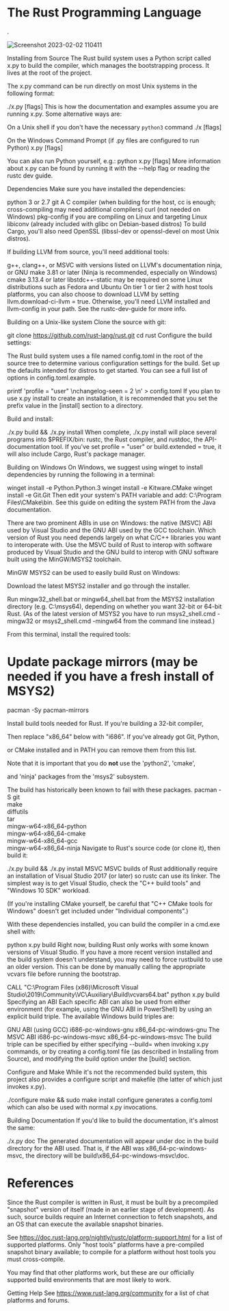 # The Rust Programming Language
.


![Screenshot 2023-02-02 110411](https://user-images.githubusercontent.com/93249038/216240752-a322fcd6-4c7d-4552-9545-ef031bce8fa5.png)

Installing from Source
The Rust build system uses a Python script called x.py to build the compiler, which manages the bootstrapping process. It lives at the root of the project.

The x.py command can be run directly on most Unix systems in the following format:

./x.py <subcommand> [flags]
This is how the documentation and examples assume you are running x.py. Some alternative ways are:

On a Unix shell if you don't have the necessary `python3` command
./x <subcommand> [flags]

On the Windows Command Prompt (if .py files are configured to run Python)
x.py <subcommand> [flags]

You can also run Python yourself, e.g.:
python x.py <subcommand> [flags]
More information about x.py can be found by running it with the --help flag or reading the rustc dev guide.

Dependencies
Make sure you have installed the dependencies:

python 3 or 2.7
git
A C compiler (when building for the host, cc is enough; cross-compiling may need additional compilers)
curl (not needed on Windows)
pkg-config if you are compiling on Linux and targeting Linux
libiconv (already included with glibc on Debian-based distros)
To build Cargo, you'll also need OpenSSL (libssl-dev or openssl-devel on most Unix distros).

If building LLVM from source, you'll need additional tools:

g++, clang++, or MSVC with versions listed on LLVM's documentation
ninja, or GNU make 3.81 or later (Ninja is recommended, especially on Windows)
cmake 3.13.4 or later
libstdc++-static may be required on some Linux distributions such as Fedora and Ubuntu
On tier 1 or tier 2 with host tools platforms, you can also choose to download LLVM by setting llvm.download-ci-llvm = true. Otherwise, you'll need LLVM installed and llvm-config in your path. See the rustc-dev-guide for more info.

Building on a Unix-like system
Clone the source with git:

git clone https://github.com/rust-lang/rust.git
cd rust
Configure the build settings:

The Rust build system uses a file named config.toml in the root of the source tree to determine various configuration settings for the build. Set up the defaults intended for distros to get started. You can see a full list of options in config.toml.example.

printf 'profile = "user" \nchangelog-seen = 2 \n' > config.toml
If you plan to use x.py install to create an installation, it is recommended that you set the prefix value in the [install] section to a directory.

Build and install:

./x.py build && ./x.py install
When complete, ./x.py install will place several programs into $PREFIX/bin: rustc, the Rust compiler, and rustdoc, the API-documentation tool. If you've set profile = "user" or build.extended = true, it will also include Cargo, Rust's package manager.

Building on Windows
On Windows, we suggest using winget to install dependencies by running the following in a terminal:

winget install -e Python.Python.3
winget install -e Kitware.CMake
winget install -e Git.Git
Then edit your system's PATH variable and add: C:\Program Files\CMake\bin. See this guide on editing the system PATH from the Java documentation.

There are two prominent ABIs in use on Windows: the native (MSVC) ABI used by Visual Studio and the GNU ABI used by the GCC toolchain. Which version of Rust you need depends largely on what C/C++ libraries you want to interoperate with. Use the MSVC build of Rust to interop with software produced by Visual Studio and the GNU build to interop with GNU software built using the MinGW/MSYS2 toolchain.

MinGW
MSYS2 can be used to easily build Rust on Windows:

Download the latest MSYS2 installer and go through the installer.

Run mingw32_shell.bat or mingw64_shell.bat from the MSYS2 installation directory (e.g. C:\msys64), depending on whether you want 32-bit or 64-bit Rust. (As of the latest version of MSYS2 you have to run msys2_shell.cmd -mingw32 or msys2_shell.cmd -mingw64 from the command line instead.)

From this terminal, install the required tools:

# Update package mirrors (may be needed if you have a fresh install of MSYS2)
pacman -Sy pacman-mirrors

Install build tools needed for Rust. If you're building a 32-bit compiler,

Then replace "x86_64" below with "i686". If you've already got Git, Python,

or CMake installed and in PATH you can remove them from this list.

Note that it is important that you do **not** use the 'python2', 'cmake',

and 'ninja' packages from the 'msys2' subsystem.

The build has historically been known to fail with these packages.
pacman -S git \
            make \
            diffutils \
            tar \
            mingw-w64-x86_64-python \
            mingw-w64-x86_64-cmake \
            mingw-w64-x86_64-gcc \
            mingw-w64-x86_64-ninja
Navigate to Rust's source code (or clone it), then build it:

./x.py build && ./x.py install
MSVC
MSVC builds of Rust additionally require an installation of Visual Studio 2017 (or later) so rustc can use its linker. The simplest way is to get Visual Studio, check the "C++ build tools" and "Windows 10 SDK" workload.

(If you're installing CMake yourself, be careful that "C++ CMake tools for Windows" doesn't get included under "Individual components".)

With these dependencies installed, you can build the compiler in a cmd.exe shell with:

python x.py build
Right now, building Rust only works with some known versions of Visual Studio. If you have a more recent version installed and the build system doesn't understand, you may need to force rustbuild to use an older version. This can be done by manually calling the appropriate vcvars file before running the bootstrap.

CALL "C:\Program Files (x86)\Microsoft Visual Studio\2019\Community\VC\Auxiliary\Build\vcvars64.bat"
python x.py build
Specifying an ABI
Each specific ABI can also be used from either environment (for example, using the GNU ABI in PowerShell) by using an explicit build triple. The available Windows build triples are:

GNU ABI (using GCC)
i686-pc-windows-gnu
x86_64-pc-windows-gnu
The MSVC ABI
i686-pc-windows-msvc
x86_64-pc-windows-msvc
The build triple can be specified by either specifying --build=<triple> when invoking x.py commands, or by creating a config.toml file (as described in Installing from Source), and modifying the build option under the [build] section.

Configure and Make
While it's not the recommended build system, this project also provides a configure script and makefile (the latter of which just invokes x.py).

./configure
make && sudo make install
configure generates a config.toml which can also be used with normal x.py invocations.

Building Documentation
If you'd like to build the documentation, it's almost the same:

./x.py doc
The generated documentation will appear under doc in the build directory for the ABI used. That is, if the ABI was x86_64-pc-windows-msvc, the directory will be build\x86_64-pc-windows-msvc\doc.

# References
Since the Rust compiler is written in Rust, it must be built by a precompiled "snapshot" version of itself (made in an earlier stage of development). As such, source builds require an Internet connection to fetch snapshots, and an OS that can execute the available snapshot binaries.

See https://doc.rust-lang.org/nightly/rustc/platform-support.html for a list of supported platforms. Only "host tools" platforms have a pre-compiled snapshot binary available; to compile for a platform without host tools you must cross-compile.

You may find that other platforms work, but these are our officially supported build environments that are most likely to work.

Getting Help
See https://www.rust-lang.org/community for a list of chat platforms and forums.
